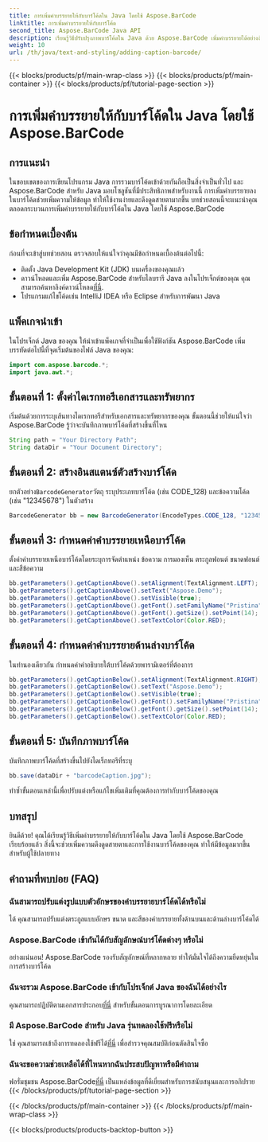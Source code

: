 ```yaml
---
title: การเพิ่มคำบรรยายให้กับบาร์โค้ดใน Java โดยใช้ Aspose.BarCode
linktitle: การเพิ่มคำบรรยายให้กับบาร์โค้ด
second_title: Aspose.BarCode Java API
description: เรียนรู้วิธีปรับปรุงภาพบาร์โค้ดใน Java ด้วย Aspose.BarCode เพิ่มคำบรรยายได้อย่างง่ายดายเพื่อประสบการณ์ผู้ใช้ที่ดีขึ้น
weight: 10
url: /th/java/text-and-styling/adding-caption-barcode/
---
```


{{< blocks/products/pf/main-wrap-class >}}
{{< blocks/products/pf/main-container >}}
{{< blocks/products/pf/tutorial-page-section >}}

# การเพิ่มคำบรรยายให้กับบาร์โค้ดใน Java โดยใช้ Aspose.BarCode


## การแนะนำ

ในขอบเขตของการเขียนโปรแกรม Java การรวมบาร์โค้ดเข้าด้วยกันถือเป็นสิ่งจำเป็นทั่วไป และ Aspose.BarCode สำหรับ Java มอบโซลูชันที่มีประสิทธิภาพสำหรับงานนี้ การเพิ่มคำบรรยายลงในบาร์โค้ดช่วยเพิ่มความให้ข้อมูล ทำให้ใช้งานง่ายและดึงดูดสายตามากขึ้น บทช่วยสอนนี้จะแนะนำคุณตลอดกระบวนการเพิ่มคำบรรยายให้กับบาร์โค้ดใน Java โดยใช้ Aspose.BarCode

## ข้อกำหนดเบื้องต้น

ก่อนที่จะเข้าสู่บทช่วยสอน ตรวจสอบให้แน่ใจว่าคุณมีข้อกำหนดเบื้องต้นต่อไปนี้:

- ติดตั้ง Java Development Kit (JDK) บนเครื่องของคุณแล้ว
-  ดาวน์โหลดและเพิ่ม Aspose.BarCode สำหรับไลบรารี Java ลงในโปรเจ็กต์ของคุณ คุณสามารถค้นหาลิงค์ดาวน์โหลด[ที่นี่](https://releases.aspose.com/barcode/java/).
- โปรแกรมแก้ไขโค้ดเช่น IntelliJ IDEA หรือ Eclipse สำหรับการพัฒนา Java

## แพ็คเกจนำเข้า

ในโปรเจ็กต์ Java ของคุณ ให้นำเข้าแพ็คเกจที่จำเป็นเพื่อใช้ฟังก์ชัน Aspose.BarCode เพิ่มบรรทัดต่อไปนี้ที่จุดเริ่มต้นของไฟล์ Java ของคุณ:

```java
import com.aspose.barcode.*;
import java.awt.*;
```

## ขั้นตอนที่ 1: ตั้งค่าไดเรกทอรีเอกสารและทรัพยากร

เริ่มต้นด้วยการระบุเส้นทางไดเรกทอรีสำหรับเอกสารและทรัพยากรของคุณ ขั้นตอนนี้ช่วยให้แน่ใจว่า Aspose.BarCode รู้ว่าจะบันทึกภาพบาร์โค้ดที่สร้างขึ้นที่ไหน 

```java
String path = "Your Directory Path";
String dataDir = "Your Document Directory";
```

## ขั้นตอนที่ 2: สร้างอินสแตนซ์ตัวสร้างบาร์โค้ด

 ยกตัวอย่าง`BarcodeGenerator`วัตถุ ระบุประเภทบาร์โค้ด (เช่น CODE_128) และข้อความโค้ด (เช่น "12345678") ในตัวสร้าง

```java
BarcodeGenerator bb = new BarcodeGenerator(EncodeTypes.CODE_128, "12345678");
```

## ขั้นตอนที่ 3: กำหนดค่าคำบรรยายเหนือบาร์โค้ด

ตั้งค่าคำบรรยายเหนือบาร์โค้ดโดยระบุการจัดตำแหน่ง ข้อความ การมองเห็น ตระกูลฟอนต์ ขนาดฟอนต์ และสีข้อความ

```java
bb.getParameters().getCaptionAbove().setAlignment(TextAlignment.LEFT);
bb.getParameters().getCaptionAbove().setText("Aspose.Demo");
bb.getParameters().getCaptionAbove().setVisible(true);
bb.getParameters().getCaptionAbove().getFont().setFamilyName("Pristina");
bb.getParameters().getCaptionAbove().getFont().getSize().setPoint(14);
bb.getParameters().getCaptionAbove().setTextColor(Color.RED);
```

## ขั้นตอนที่ 4: กำหนดค่าคำบรรยายด้านล่างบาร์โค้ด

ในทำนองเดียวกัน กำหนดค่าคำอธิบายใต้บาร์โค้ดด้วยพารามิเตอร์ที่ต้องการ

```java
bb.getParameters().getCaptionBelow().setAlignment(TextAlignment.RIGHT);
bb.getParameters().getCaptionBelow().setText("Aspose.Demo");
bb.getParameters().getCaptionBelow().setVisible(true);
bb.getParameters().getCaptionBelow().getFont().setFamilyName("Pristina");
bb.getParameters().getCaptionBelow().getFont().getSize().setPoint(14);
bb.getParameters().getCaptionBelow().setTextColor(Color.RED);
```

## ขั้นตอนที่ 5: บันทึกภาพบาร์โค้ด

บันทึกภาพบาร์โค้ดที่สร้างขึ้นไปยังไดเร็กทอรีที่ระบุ

```java
bb.save(dataDir + "barcodeCaption.jpg");
```

ทำซ้ำขั้นตอนเหล่านี้เพื่อปรับแต่งหรือแก้ไขเพิ่มเติมที่คุณต้องการทำกับบาร์โค้ดของคุณ

## บทสรุป

ยินดีด้วย! คุณได้เรียนรู้วิธีเพิ่มคำบรรยายให้กับบาร์โค้ดใน Java โดยใช้ Aspose.BarCode เรียบร้อยแล้ว สิ่งนี้จะช่วยเพิ่มความดึงดูดสายตาและการใช้งานบาร์โค้ดของคุณ ทำให้มีข้อมูลมากขึ้นสำหรับผู้ใช้ปลายทาง

## คำถามที่พบบ่อย (FAQ)

### ฉันสามารถปรับแต่งรูปแบบตัวอักษรของคำบรรยายบาร์โค้ดได้หรือไม่
ได้ คุณสามารถปรับแต่งตระกูลแบบอักษร ขนาด และสีของคำบรรยายทั้งด้านบนและด้านล่างบาร์โค้ดได้

### Aspose.BarCode เข้ากันได้กับสัญลักษณ์บาร์โค้ดต่างๆ หรือไม่
อย่างแน่นอน! Aspose.BarCode รองรับสัญลักษณ์ที่หลากหลาย ทำให้มั่นใจได้ถึงความยืดหยุ่นในการสร้างบาร์โค้ด

### ฉันจะรวม Aspose.BarCode เข้ากับโปรเจ็กต์ Java ของฉันได้อย่างไร
 คุณสามารถปฏิบัติตามเอกสารประกอบ[ที่นี่](https://reference.aspose.com/barcode/java/) สำหรับขั้นตอนการบูรณาการโดยละเอียด

### มี Aspose.BarCode สำหรับ Java รุ่นทดลองใช้ฟรีหรือไม่
 ใช่ คุณสามารถเข้าถึงการทดลองใช้ฟรีได้[ที่นี่](https://releases.aspose.com/) เพื่อสำรวจคุณสมบัติก่อนตัดสินใจซื้อ

### ฉันจะขอความช่วยเหลือได้ที่ไหนหากฉันประสบปัญหาหรือมีคำถาม
 ฟอรั่มชุมชน Aspose.BarCode[ที่นี่](https://forum.aspose.com/c/barcode/13) เป็นแหล่งข้อมูลที่ดีเยี่ยมสำหรับการสนับสนุนและการอภิปราย
{{< /blocks/products/pf/tutorial-page-section >}}

{{< /blocks/products/pf/main-container >}}
{{< /blocks/products/pf/main-wrap-class >}}

{{< blocks/products/products-backtop-button >}}
